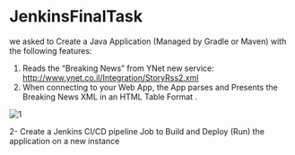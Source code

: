 # JenkinsFinalTask
we asked to  Create a Java Application (Managed by Gradle or Maven) with the following features:
1. Reads the “Breaking News” from YNet new service:
http://www.ynet.co.il/Integration/StoryRss2.xml
2. When connecting to your Web App, the App parses and Presents the Breaking
News XML in an HTML Table Format .


![1](https://user-images.githubusercontent.com/66691418/201999680-c1b02668-bcc7-497e-b08d-58accfaac166.png)



2- Create a Jenkins CI/CD pipeline Job to Build and Deploy (Run) the application on a new
instance
